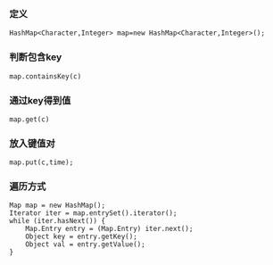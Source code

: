 ### 定义
```
HashMap<Character,Integer> map=new HashMap<Character,Integer>();
```

### 判断包含key
```
map.containsKey(c)
```

### 通过key得到值
```
map.get(c)
```

### 放入键值对
```
map.put(c,time);
```

### 遍历方式
```
Map map = new HashMap();
Iterator iter = map.entrySet().iterator();
while (iter.hasNext()) {
    Map.Entry entry = (Map.Entry) iter.next();
    Object key = entry.getKey();
    Object val = entry.getValue();
}
```
